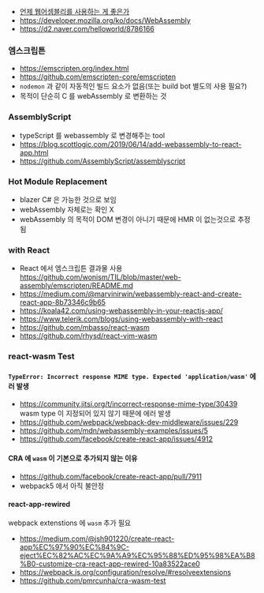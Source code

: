 * [언제 웹어셈블리를 사용하는 게 좋은가](https://engineering.huiseoul.com/%EC%9E%90%EB%B0%94%EC%8A%A4%ED%81%AC%EB%A6%BD%ED%8A%B8%EB%8A%94-%EC%96%B4%EB%96%BB%EA%B2%8C-%EC%9E%91%EB%8F%99%ED%95%98%EB%8A%94%EA%B0%80-%EC%9B%B9%EC%96%B4%EC%85%88%EB%B8%94%EB%A6%AC%EC%99%80%EC%9D%98-%EB%B9%84%EA%B5%90-%EC%96%B8%EC%A0%9C-%EC%9B%B9%EC%96%B4%EC%85%88%EB%B8%94%EB%A6%AC%EB%A5%BC-%EC%82%AC%EC%9A%A9%ED%95%98%EB%8A%94-%EA%B2%8C-%EC%A2%8B%EC%9D%80%EA%B0%80-cf48a576ca3)
* https://developer.mozilla.org/ko/docs/WebAssembly
* https://d2.naver.com/helloworld/8786166

### 엠스크립튼
* https://emscripten.org/index.html
* https://github.com/emscripten-core/emscripten
* `nodemon` 과 같이 자동적인 빌드 요소가 없음(또는 build bot 별도의 사용 필요?)
* 목적이 단순히 C 를 webAssembly 로 변환하는 것

### AssemblyScript
* typeScript 를 webassembly 로 변경해주는 tool
* https://blog.scottlogic.com/2019/06/14/add-webassembly-to-react-app.html
* https://github.com/AssemblyScript/assemblyscript

### Hot Module Replacement
* blazer C# 은 가능한 것으로 보임
* webAssembly 자체로는 확인 X
* webAssembly 의 목적이 DOM 변경이 아니기 때문에 HMR 이 없는것으로 추정됨

### with React
* React 에서 엠스크립튼 결과물 사용 https://github.com/wonism/TIL/blob/master/web-assembly/emscripten/README.md
* https://medium.com/@marvinirwin/webassembly-react-and-create-react-app-8b73346c9b65
* https://koala42.com/using-webassembly-in-your-reactjs-app/
* https://www.telerik.com/blogs/using-webassembly-with-react
* https://github.com/mbasso/react-wasm
* https://github.com/rhysd/react-vim-wasm

### react-wasm Test
#### `TypeError: Incorrect response MIME type. Expected 'application/wasm'` 에러 발생
* https://community.jitsi.org/t/incorrect-response-mime-type/30439 wasm type 이 지정되어 있지 않기 때문에 에러 발생
* https://github.com/webpack/webpack-dev-middleware/issues/229
* https://github.com/mdn/webassembly-examples/issues/5
* https://github.com/facebook/create-react-app/issues/4912

#### CRA 에 `wasm` 이 기본으로 추가되지 않는 이유
* https://github.com/facebook/create-react-app/pull/7911
* webpack5 에서 아직 불안정

#### react-app-rewired
webpack extenstions 에 `wasm` 추가 필요
* https://medium.com/@jsh901220/create-react-app%EC%97%90%EC%84%9C-eject%EC%82%AC%EC%9A%A9%EC%95%88%ED%95%98%EA%B8%B0-customize-cra-react-app-rewired-10a83522ace0
* https://webpack.js.org/configuration/resolve/#resolveextensions
* https://github.com/pmrcunha/cra-wasm-test
